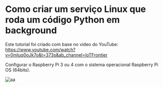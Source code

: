# Como criar um serviço Linux que roda um código Python em background

Este tutorial foi criado com base no video do YouTube:
https://www.youtube.com/watch?v=0mluq0oJk7o&t=373s&ab_channel=IoTFrontier

Configurar o Raspberry Pi 3 ou 4 com o sistema operacional Raspberry Pi OS (64bits).



![aa](https://github.com/user-attachments/assets/09e959f9-08b0-485f-ad84-8c869bfdae06)
